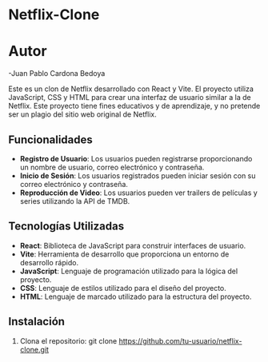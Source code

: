 # Netflix-Clone

# Autor

-Juan Pablo Cardona Bedoya

Este es un clon de Netflix desarrollado con React y Vite. El proyecto utiliza JavaScript, CSS y HTML para crear una interfaz de usuario similar a la de Netflix. Este proyecto tiene fines educativos y de aprendizaje, y no pretende ser un plagio del sitio web original de Netflix.

## Funcionalidades

- **Registro de Usuario**: Los usuarios pueden registrarse proporcionando un nombre de usuario, correo electrónico y contraseña.
- **Inicio de Sesión**: Los usuarios registrados pueden iniciar sesión con su correo electrónico y contraseña.
- **Reproducción de Video**: Los usuarios pueden ver trailers de películas y series utilizando la API de TMDB.

## Tecnologías Utilizadas

- **React**: Biblioteca de JavaScript para construir interfaces de usuario.
- **Vite**: Herramienta de desarrollo que proporciona un entorno de desarrollo rápido.
- **JavaScript**: Lenguaje de programación utilizado para la lógica del proyecto.
- **CSS**: Lenguaje de estilos utilizado para el diseño del proyecto.
- **HTML**: Lenguaje de marcado utilizado para la estructura del proyecto.

## Instalación

1. Clona el repositorio:
   git clone https://github.com/tu-usuario/netflix-clone.git